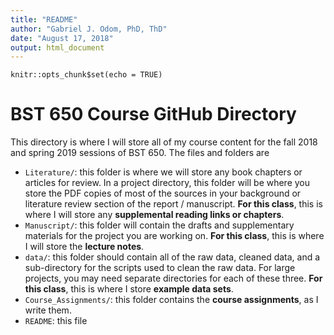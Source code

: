 ```yaml
---
title: "README"
author: "Gabriel J. Odom, PhD, ThD"
date: "August 17, 2018"
output: html_document
---
```


```{r setup, include=FALSE}
knitr::opts_chunk$set(echo = TRUE)
```

# BST 650 Course GitHub Directory
This directory is where I will store all of my course content for the fall 2018 and spring 2019 sessions of BST 650. The files and folders are

- `Literature/`: this folder is where we will store any book chapters or articles for review. In a project directory, this folder will be where you store the PDF copies of most of the sources in your background or literature review section of the report / manuscript. **For this class**, this is where I will store any **supplemental reading links or chapters**.
- `Manuscript/`: this folder will contain the drafts and supplementary materials for the project you are working on. **For this class**, this is where I will store the **lecture notes**.
- `data/`: this folder should contain all of the raw data, cleaned data, and a sub-directory for the scripts used to clean the raw data. For large projects, you may need separate directories for each of these three. **For this class**, this is where I store **example data sets**.
- `Course_Assignments/`: this folder contains the **course assignments**, as I write them.
- `README`: this file
